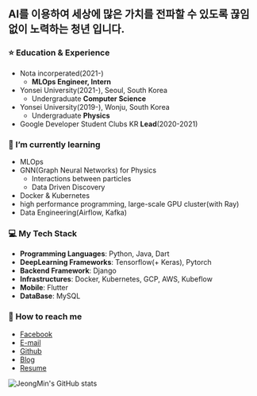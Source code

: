 ## AI를 이용하여 세상에 많은 가치를 전파할 수 있도록 끊임없이 노력하는 청년 입니다.

### ⭐️ Education & Experience
- Nota incorperated(2021-)
    - **MLOps Engineer, Intern**
- Yonsei University(2021-), Seoul, South Korea
    - Undergraduate **Computer Science**
- Yonsei University(2019-), Wonju, South Korea
    - Undergraduate **Physics**
- Google Developer Student Clubs KR **Lead**(2020-2021)

### 🌱 I’m currently learning
- MLOps 
- GNN(Graph Neural Networks) for Physics
    - Interactions between particles
    - Data Driven Discovery
- Docker & Kubernetes
- high performance programming, large-scale GPU cluster(with Ray)
- Data Engineering(Airflow, Kafka)

### 💻 My Tech Stack
- **Programming Languages**: Python, Java, Dart
- **DeepLearning Frameworks**: Tensorflow(+ Keras), Pytorch
- **Backend Framework**: Django
- **Infrastructures**: Docker, Kubernetes, GCP, AWS, Kubeflow
- **Mobile**: Flutter
- **DataBase**: MySQL

### 📮 How to reach me
- [Facebook](https://www.facebook.com/JeongMinDo0727/)
- [E-mail](mailto:dojm0727@gmail.com)
- [Github](https://github.com/silverstar0727)
- [Blog](https://velog.io/@djm0727)
- [Resume](https://zest-break-fb2.notion.site/Jeongmin-Do-5899d3df33df4f83ad67a30f7d2ac75b)

![JeongMin's GitHub stats](https://github-readme-stats.vercel.app/api?username=silverstar0727&show_icons=true&theme=vue-dark)
